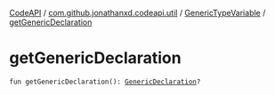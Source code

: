[CodeAPI](../../index.md) / [com.github.jonathanxd.codeapi.util](../index.md) / [GenericTypeVariable](index.md) / [getGenericDeclaration](.)

# getGenericDeclaration

`fun getGenericDeclaration(): `[`GenericDeclaration`](http://docs.oracle.com/javase/6/docs/api/java/lang/reflect/GenericDeclaration.html)`?`